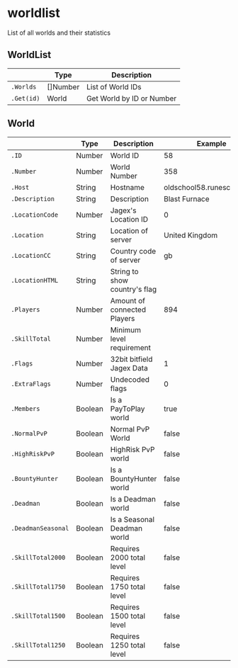 worldlist
========
List of all worlds and their statistics

WorldList
----
|            | Type     | Description               |
|------------|----------|---------------------------|
|`.Worlds`   | []Number | List of World IDs         |
|`.Get(id)`  | World    | Get World by ID or Number |


World
------
|                    | Type    | Description                   | Example                   |
|--------------------|---------|-------------------------------|---------------------------|
| `.ID`              | Number  | World ID                      | 58                        |
| `.Number`          | Number  | World Number                  | 358                       |
| `.Host`            | String  | Hostname                      | oldschool58.runescape.com |
| `.Description`     | String  | Description                   | Blast Furnace             |
| `.LocationCode`    | Number  | Jagex's Location ID           | 0                         |
| `.Location`        | String  | Location of server            | United Kingdom            |
| `.LocationCC`      | String  | Country code of server        | gb                        |
| `.LocationHTML`    | String  | String to show country's flag |                           |
| `.Players`         | Number  | Amount of connected Players   | 894                       |
| `.SkillTotal`      | Number  | Minimum level requirement     |                           |
| `.Flags`           | Number  | 32bit bitfield Jagex Data     | 1                         |
| `.ExtraFlags`      | Number  | Undecoded flags               | 0                         |
| `.Members`         | Boolean | Is a PayToPlay world          | true                      |
| `.NormalPvP`       | Boolean | Normal PvP World              | false                     |
| `.HighRiskPvP`     | Boolean | HighRisk PvP world            | false                     |
| `.BountyHunter`    | Boolean | Is a BountyHunter world       | false                     |
| `.Deadman`         | Boolean | Is a Deadman world            | false                     |
| `.DeadmanSeasonal` | Boolean | Is a Seasonal Deadman world   | false                     |
| `.SkillTotal2000`  | Boolean | Requires 2000 total level     | false                     |
| `.SkillTotal1750`  | Boolean | Requires 1750 total level     | false                     |
| `.SkillTotal1500`  | Boolean | Requires 1500 total level     | false                     |
| `.SkillTotal1250`  | Boolean | Requires 1250 total level     | false                     |
